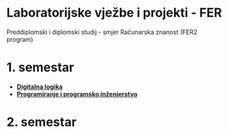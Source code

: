 # Laboratorijske vježbe i projekti  - FER

Preddiplomski i diplomski studij - smjer Računarska znanost (FER2 program)

# 1. semestar

- [**Digitalna logika**](https://github.com/filipkujundzic/FER/tree/main/DIGLOG)
- [**Programiranje i programsko inženjerstvo**](https://github.com/filipkujundzic/FER/tree/main/PIPI)

# 2. semestar

